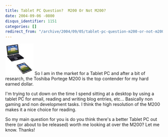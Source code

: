 ```yaml
---
title: Tablet PC Question?  M200 Or Not M200?
date: 2004-09-06 -0800
disqus_identifier: 1151
categories: []
redirect_from: "/archive/2004/09/05/tablet-pc-question-m200-or-not-m200.aspx/"
---
```


![Toshiba M200](/images/m200.jpg) So I am in the market for a Tablet PC
and after a bit of research, the Toshiba Portege M200 is the top
contender for my hard earned dollar.

I'm trying to cut down on the time I spend sitting at a desktop by using
a tablet PC for email, reading and writing blog entries, etc...
Basically non gaming and non development tasks. I think the high
resolution of the M200 makes it a nice choice for reading.

So my main question for you is do you think there's a better Tablet PC
out there (or about to be released) worth me looking at over the M200?
Let me know. Thanks!

